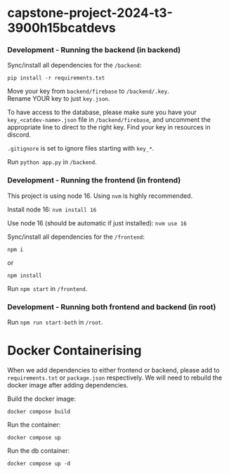 # capstone-project-2024-t3-3900h15bcatdevs

### Development - Running the backend (in backend)
Sync/install all dependencies for the ```/backend```:
```
pip install -r requirements.txt
```

Move your key from ```backend/firebase``` to ```/backend/.key```.  
Rename YOUR key to just ```key.json```.  

To have access to the database, please make sure you have your ```key_<catdev-name>.json``` file in ```/backend/firebase```, and uncomment the appropriate line to direct to the right key. Find your key in resources in discord. 

```.gitignore``` is set to ignore files starting with ```key_*```.

Run ```python app.py``` in ```/backend```.

### Development - Running the frontend (in frontend)
This project is using node 16. Using ```nvm``` is highly recommended.

Install node 16:
```nvm install 16```

Use node 16 (should be automatic if just installed):
```nvm use 16```

Sync/install all dependencies for the ```/frontend```:
```
npm i
```
or
```
npm install
```

Run ```npm start``` in ```/frontend```.

### Development - Running both frontend and backend (in root)

Run ```npm run start-both``` in ```/root```.


# Docker Containerising

When we add dependencies to either frontend or backend, please add to ```requirements.txt``` or ```package.json``` respectively. We will need to rebuild the docker image after adding dependencies.

Build the docker image:
```
docker compose build
```

Run the container:
```
docker compose up
```
Run the db container:
```
docker compose up -d
```
